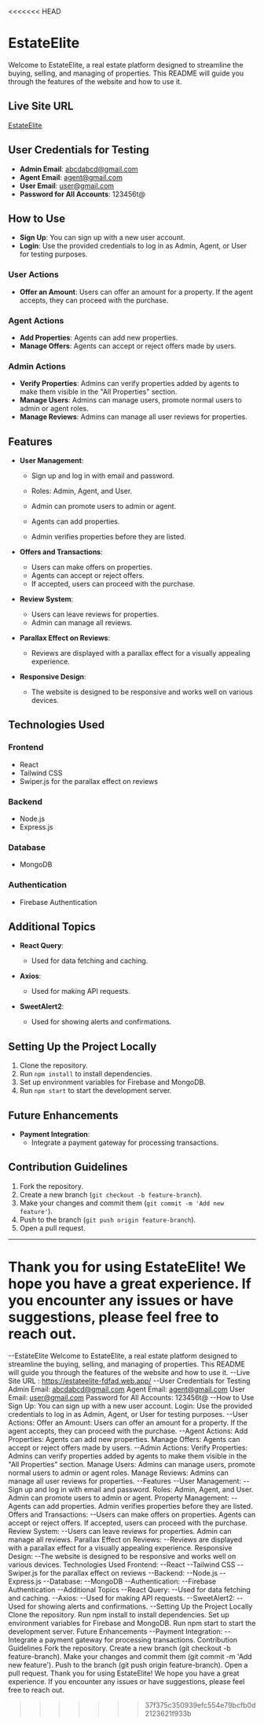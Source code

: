 <<<<<<< HEAD
# EstateElite

Welcome to EstateElite, a real estate platform designed to streamline the buying, selling, and managing of properties. This README will guide you through the features of the website and how to use it.

## Live Site URL
[EstateElite](https://estateelite-fdfad.web.app/)

## User Credentials for Testing
- **Admin Email**: abcdabcd@gmail.com
- **Agent Email**: agent@gmail.com
- **User Email**: user@gmail.com
- **Password for All Accounts**: 123456t@

## How to Use
- **Sign Up**: You can sign up with a new user account.
- **Login**: Use the provided credentials to log in as Admin, Agent, or User for testing purposes.

### User Actions
- **Offer an Amount**: Users can offer an amount for a property. If the agent accepts, they can proceed with the purchase.

### Agent Actions
- **Add Properties**: Agents can add new properties.
- **Manage Offers**: Agents can accept or reject offers made by users.

### Admin Actions
- **Verify Properties**: Admins can verify properties added by agents to make them visible in the "All Properties" section.
- **Manage Users**: Admins can manage users, promote normal users to admin or agent roles.
- **Manage Reviews**: Admins can manage all user reviews for properties.

## Features

- **User Management**:
  - Sign up and log in with email and password.
  - Roles: Admin, Agent, and User.
  - Admin can promote users to admin or agent.

  - Agents can add properties.
  - Admin verifies properties before they are listed.

- **Offers and Transactions**:
  - Users can make offers on properties.
  - Agents can accept or reject offers.
  - If accepted, users can proceed with the purchase.

- **Review System**:
  - Users can leave reviews for properties.
  - Admin can manage all reviews.

- **Parallax Effect on Reviews**:
  - Reviews are displayed with a parallax effect for a visually appealing experience.

- **Responsive Design**:
  - The website is designed to be responsive and works well on various devices.

## Technologies Used

### Frontend
- React
- Tailwind CSS
- Swiper.js for the parallax effect on reviews

### Backend
- Node.js
- Express.js

### Database
- MongoDB

### Authentication
- Firebase Authentication

## Additional Topics

- **React Query**:
  - Used for data fetching and caching.

- **Axios**:
  - Used for making API requests.

- **SweetAlert2**:
  - Used for showing alerts and confirmations.

## Setting Up the Project Locally

1. Clone the repository.
2. Run `npm install` to install dependencies.
3. Set up environment variables for Firebase and MongoDB.
4. Run `npm start` to start the development server.

## Future Enhancements

- **Payment Integration**:
  - Integrate a payment gateway for processing transactions.

## Contribution Guidelines

1. Fork the repository.
2. Create a new branch (`git checkout -b feature-branch`).
3. Make your changes and commit them (`git commit -m 'Add new feature'`).
4. Push to the branch (`git push origin feature-branch`).
5. Open a pull request.

---

Thank you for using EstateElite! We hope you have a great experience. If you encounter any issues or have suggestions, please feel free to reach out.
=======
--EstateElite Welcome to EstateElite, a real estate platform designed to streamline the buying, selling, and managing of properties. This README will guide you through the features of the website and how to use it.
--Live Site URL : https://estateelite-fdfad.web.app/
--User Credentials for Testing Admin Email: abcdabcd@gmail.com Agent Email: agent@gmail.com User Email: user@gmail.com Password for All Accounts: 123456t@
--How to Use Sign Up: You can sign up with a new user account. Login: Use the provided credentials to log in as Admin, Agent, or User for testing purposes.
--User Actions: Offer an Amount: Users can offer an amount for a property. If the agent accepts, they can proceed with the purchase. --Agent Actions: Add Properties: Agents can add new properties. Manage Offers: Agents can accept or reject offers made by users. --Admin Actions: Verify Properties: Admins can verify properties added by agents to make them visible in the "All Properties" section. Manage Users: Admins can manage users, promote normal users to admin or agent roles. Manage Reviews: Admins can manage all user reviews for properties.
--Features
--User Management: --Sign up and log in with email and password. Roles: Admin, Agent, and User. Admin can promote users to admin or agent. Property Management:
--Agents can add properties. Admin verifies properties before they are listed. Offers and Transactions:
--Users can make offers on properties. Agents can accept or reject offers. If accepted, users can proceed with the purchase. Review System:
--Users can leave reviews for properties. Admin can manage all reviews. Parallax Effect on Reviews:
--Reviews are displayed with a parallax effect for a visually appealing experience. Responsive Design:
--The website is designed to be responsive and works well on various devices. Technologies Used Frontend:
--React --Tailwind CSS --Swiper.js for the parallax effect on reviews --Backend:
--Node.js --Express.js --Database:
--MongoDB --Authentication:
--Firebase Authentication --Additional Topics --React Query:
--Used for data fetching and caching. --Axios: --Used for making API requests.
--SweetAlert2: --Used for showing alerts and confirmations.
--Setting Up the Project Locally Clone the repository. Run npm install to install dependencies. Set up environment variables for Firebase and MongoDB. Run npm start to start the development server. Future Enhancements
--Payment Integration:
--Integrate a payment gateway for processing transactions.
Contribution Guidelines Fork the repository. Create a new branch (git checkout -b feature-branch). Make your changes and commit them (git commit -m 'Add new feature'). Push to the branch (git push origin feature-branch). Open a pull request. Thank you for using EstateElite! We hope you have a great experience. If you encounter any issues or have suggestions, please feel free to reach out.
>>>>>>> 37f375c350939efc554e79bcfb0d2123621f933b
